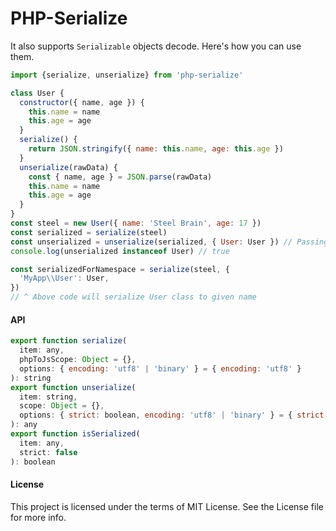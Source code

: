 # PHP-Serialize

It also supports `Serializable` objects decode. Here's how you can use them.

```js
import {serialize, unserialize} from 'php-serialize'

class User {
  constructor({ name, age }) {
    this.name = name
    this.age = age
  }
  serialize() {
    return JSON.stringify({ name: this.name, age: this.age })
  }
  unserialize(rawData) {
    const { name, age } = JSON.parse(rawData)
    this.name = name
    this.age = age
  }
}
const steel = new User({ name: 'Steel Brain', age: 17 })
const serialized = serialize(steel)
const unserialized = unserialize(serialized, { User: User }) // Passing available classes
console.log(unserialized instanceof User) // true

const serializedForNamespace = serialize(steel, {
  'MyApp\\User': User,
})
// ^ Above code will serialize User class to given name
```

#### API

```js
export function serialize(
  item: any,
  phpToJsScope: Object = {},
  options: { encoding: 'utf8' | 'binary' } = { encoding: 'utf8' }
): string
export function unserialize(
  item: string,
  scope: Object = {},
  options: { strict: boolean, encoding: 'utf8' | 'binary' } = { strict: false, encoding: 'utf8' }
): any
export function isSerialized(
  item: any,
  strict: false
): boolean
```

#### License

This project is licensed under the terms of MIT License. See the License file for more info.

